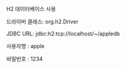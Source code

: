 H2 데이터베이스 사용

드라이버 클래스: org.h2.Driver

JDBC URL: jdbc:h2:tcp://localhost/~/appledb

사용자명 : apple

비밀번호 : 1234
